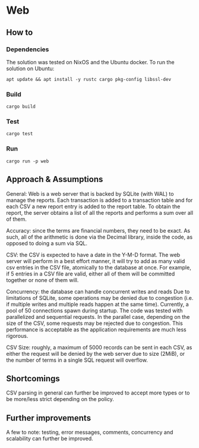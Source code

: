 # Web

## How to

### Dependencies

The solution was tested on NixOS and the Ubuntu docker. To run the solution on Ubuntu:

`apt update && apt install -y rustc cargo pkg-config libssl-dev`

### Build

`cargo build`

### Test

`cargo test`

### Run

`cargo run -p web`

## Approach & Assumptions

General: Web is a web server that is backed by SQLite (with WAL) to manage the reports. Each transaction is added to a transaction table and for each CSV a new report entry is added to the report table. To obtain the report, the server obtains a list of all the reports and performs a sum over all of them.

Accuracy: since the terms are financial numbers, they need to be exact. As such, all of the arithmetic is done via the Decimal library, inside the code, as opposed to doing a sum via SQL.

CSV: the CSV is expected to have a date in the Y-M-D format. The web server will perform in a best effort manner, it will try to add as many valid csv entries in the CSV file, atomically to the database at once. For example, if 5 entries in a CSV file are valid, either all of them will be committed together or none of them will.

Concurrency: the database can handle concurrent writes and reads Due to limitations of SQLite, some operations may be denied due to congestion (i.e. if multiple writes and multiple reads happen at the same time). Currently, a pool of 50 connections spawn during startup. The code was tested with parallelized and sequential requests. In the parallel case, depending on the size of the CSV, some requests may be rejected due to congestion. This performance is acceptable as the application requirements are much less rigorous.

CSV Size: roughly, a maximum of 5000 records can be sent in each CSV, as either the request will be denied by the web server due to size (2MiB), or the number of terms in a single SQL request will overflow.

## Shortcomings

CSV parsing in general can further be improved to accept more types or to be more/less strict depending on the policy.

## Further improvements

A few to note: testing, error messages, comments, concurrency and scalability can further be improved.
